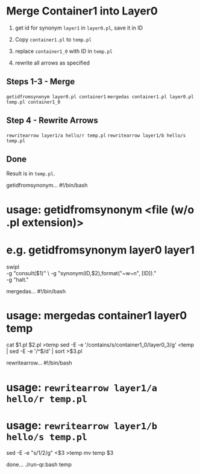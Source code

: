 # Merge Container1 into Layer0
1. get id for synonym `layer1` in `layer0.pl`, save it in ID
2. Copy `container1.pl` to `temp.pl`
3. replace `container1_0` with ID in `temp.pl`

4. rewrite all arrows as specified

## Steps 1-3 - Merge
`getidfromsynonym layer0.pl container1`
`mergedas container1.pl layer0.pl temp.pl container1_0`

## Step 4 - Rewrite Arrows
`rewritearrow layer1/a hello/r temp.pl`
`rewritearrow layer1/b hello/s temp.pl`
	
## Done
Result is in `temp.pl`.


getidfromsynonym...
#!/bin/bash
# usage: getidfromsynonym <file (w/o .pl extension)> <synonym>
# e.g. getidfromsynonym layer0 layer1
swipl \
	-g "consult($1)" \
	-g "synonym(ID,$2),format("~w~n", [ID])." \
	-g "halt."

mergedas...
#!/bin/bash
# usage: mergedas container1 layer0 temp
cat $1.pl $2.pl >temp
sed -E -e '/contains/s/container1_0/layer0_3/g' <temp | sed -E -e '/^$/d' | sort >$3.pl

rewritearrow...
#!/bin/bash
# usage: `rewritearrow layer1/a hello/r temp.pl`
# usage: `rewritearrow layer1/b hello/s temp.pl`
sed -E -e "s/$1/$2/g" <$3 >temp
mv temp $3

done...
./run-qr.bash temp
